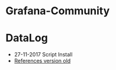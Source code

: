 # Grafana-Community

# DataLog 
- 27-11-2017 Script Install
- [References version old](https://github.com/agsouza/Grafana/blob/master/instalacao_grafana.ss)
